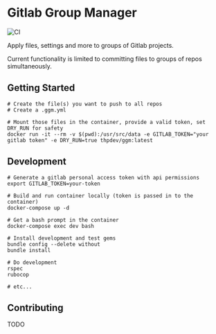 # Gitlab Group Manager

![CI](https://github.com/thp-dev/gitlab-group-manager/workflows/CI/badge.svg)

Apply files, settings and more to groups of Gitlab projects.

Current functionality is limited to committing files to groups of repos simultaneously.

## Getting Started

```
# Create the file(s) you want to push to all repos
# Create a .ggm.yml 

# Mount those files in the container, provide a valid token, set DRY_RUN for safety
docker run -it --rm -v $(pwd):/usr/src/data -e GITLAB_TOKEN="your gitlab token" -e DRY_RUN=true thpdev/ggm:latest
```

## Development

```
# Generate a gitlab personal access token with api permissions
export GITLAB_TOKEN=your-token

# Build and run container locally (token is passed in to the container)
docker-compose up -d

# Get a bash prompt in the container
docker-compose exec dev bash

# Install development and test gems
bundle config --delete without
bundle install

# Do development
rspec
rubocop

# etc...
```

## Contributing

TODO